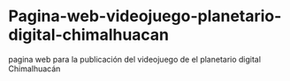 # Pagina-web-videojuego-planetario-digital-chimalhuacan
pagina web para la publicación del videojuego de el planetario digital Chimalhuacán
